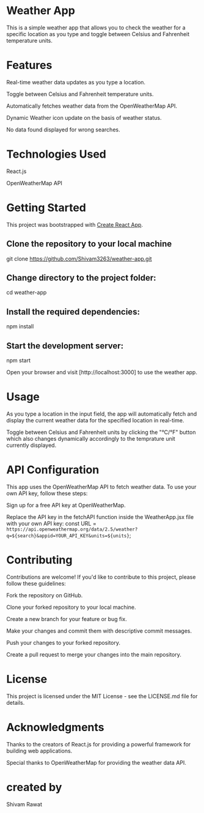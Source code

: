 # Weather App

This is a simple weather app that allows you to check the weather for a specific location as you type and toggle between Celsius and Fahrenheit temperature units.

# Features

Real-time weather data updates as you type a location.

Toggle between Celsius and Fahrenheit temperature units.

Automatically fetches weather data from the OpenWeatherMap API.

Dynamic Weather icon update on the basis of weather status.

No data found displayed for wrong searches.


# Technologies Used

React.js

OpenWeatherMap API


# Getting Started 

This project was bootstrapped with [Create React App](https://github.com/facebook/create-react-app).

## Clone the repository to your local machine
git clone https://github.com/Shivam3263/weather-app.git

## Change directory to the project folder:
cd weather-app

## Install the required dependencies:
npm install

## Start the development server:
npm start

Open your browser and visit [http://localhost:3000] to use the weather app.

# Usage

As you type a location in the input field, the app will automatically fetch and display the current weather data for the specified location in real-time.

Toggle between Celsius and Fahrenheit units by clicking the "°C/°F" button which also changes dynamically accordingly to the temprature unit currently displayed.

# API Configuration

This app uses the OpenWeatherMap API to fetch weather data. To use your own API key, follow these steps:

Sign up for a free API key at OpenWeatherMap.

Replace the API key in the fetchAPI function inside the WeatherApp.jsx file with your own API key:
const URL = `https://api.openweathermap.org/data/2.5/weather?q=${search}&appid=YOUR_API_KEY&units=${units}`;

# Contributing
Contributions are welcome! If you'd like to contribute to this project, please follow these guidelines:

Fork the repository on GitHub.

Clone your forked repository to your local machine.

Create a new branch for your feature or bug fix.

Make your changes and commit them with descriptive commit messages.

Push your changes to your forked repository.

Create a pull request to merge your changes into the main repository.

# License
This project is licensed under the MIT License - see the LICENSE.md file for details.

# Acknowledgments
Thanks to the creators of React.js for providing a powerful framework for building web applications.

Special thanks to OpenWeatherMap for providing the weather data API.

# created by
Shivam Rawat